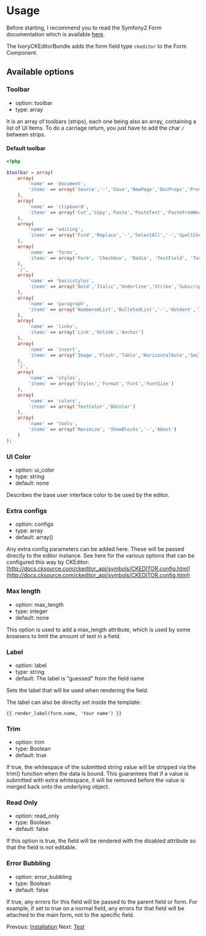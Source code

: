# Usage

Before starting, I recommend you to read the Symfony2 Form documentation which is available [here](http://symfony.com/doc/current/book/forms.html).

The IvoryCKEditorBundle adds the form field type ``ckeditor`` to the Form Component.

## Available options

### Toolbar

   - option: toolbar
   - type: array

It is an array of toolbars (strips), each one being also an array, containing a list of UI items.
To do a carriage return, you just have to add the char ``/`` between strips.

#### Default toolbar

``` php
<?php

$toolbar = array(
    array(
        'name' => 'document',
        'items' => array('Source','-','Save','NewPage','DocProps','Preview','Print','-','Templates')
    ),
    array(
        'name' => 'clipboard',
        'items' => array('Cut','Copy','Paste','PasteText','PasteFromWord','-','Undo','Redo')
    ),
    array(
        'name' => 'editing',
        'items' => array('Find','Replace','-','SelectAll','-','SpellChecker', 'Scayt')
    ),
    array(
        'name' => 'forms',
        'items' => array('Form', 'Checkbox', 'Radio', 'TextField', 'Textarea', 'Select', 'Button', 'ImageButton', 'HiddenField')
    ),
    '/',
    array(
        'name' => 'basicstyles',
        'items' => array('Bold','Italic','Underline','Strike','Subscript','Superscript','-','RemoveFormat')
    ),
    array(
        'name' => 'paragraph',
        'items' => array('NumberedList','BulletedList','-','Outdent','Indent','-','Blockquote','CreateDiv','-','JustifyLeft','JustifyCenter','JustifyRight','JustifyBlock','-','BidiLtr','BidiRtl')
    ),
    array(
        'name' => 'links',
        'items' => array('Link','Unlink','Anchor')
    ),
    array(
        'name' => 'insert',
        'items' => array('Image','Flash','Table','HorizontalRule','Smiley','SpecialChar','PageBreak')
    ),
    '/',
    array(
        'name' => 'styles',
        'items' => array('Styles','Format','Font','FontSize')
    ),
    array(
        'name' => 'colors',
        'items' => array('TextColor','BGColor')
    ),
    array(
        'name' => 'tools',
        'items' => array('Maximize', 'ShowBlocks','-','About')
    )
);
```

### UI Color

   - option: ui_color
   - type: string
   - default: none

Describes the base user interface color to be used by the editor.

### Extra configs

   - option: configs
   - type: array
   - default: array()

Any extra config parameters can be added here. These will be passed directly to the editor instance.
See here for the various options that can be configured this way by CKEditor: [http://docs.cksource.com/ckeditor_api/symbols/CKEDITOR.config.html](http://docs.cksource.com/ckeditor_api/symbols/CKEDITOR.config.html)

### Max length

   - option: max_length
   - type: integer
   - default: none

This option is used to add a max_length attribute, which is used by some browsers to limit the amount of text in a field.

### Label

   - option: label
   - type: string 
   - default: The label is "guessed" from the field name

Sets the label that will be used when rendering the field. 

The label can also be directly set inside the template:

```
{{ render_label(form.name, 'Your name') }}
```

### Trim

   - option: trim
   - type: Boolean
   - default: true

If true, the whitespace of the submitted string value will be stripped via the trim() function when the data is bound. 
This guarantees that if a value is submitted with extra whitespace, it will be removed before the value is merged back onto the underlying object.

### Read Only

   - option: read_only
   - type: Boolean
   - default: false

If this option is true, the field will be rendered with the disabled attribute so that the field is not editable.

### Error Bubbling

   - option: error_bubbling
   - type: Boolean
   - default: false

If true, any errors for this field will be passed to the parent field or form. 
For example, if set to true on a normal field, any errors for that field will be attached to the main form, not to the specific field.

Prevous: [Installation](http://github.com/egeloen/IvoryCKEditorBundle/blob/master/Resources/doc/installation.md)
Next: [Test](http://github.com/egeloen/IvoryCKEditorBundle/blob/master/Resources/doc/test.md)
